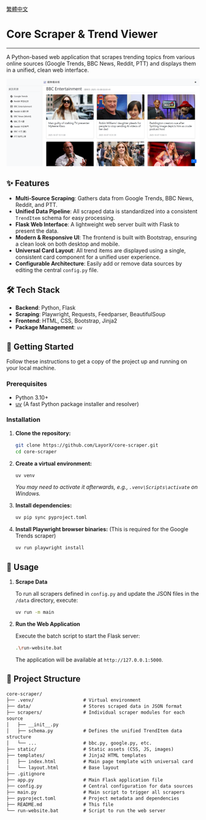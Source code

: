 [繁體中文](./README.zh-TW.md)

# Core Scraper & Trend Viewer

---

A Python-based web application that scrapes trending topics from various online sources (Google Trends, BBC News, Reddit, PTT) and displays them in a unified, clean web interface.

![image](/home.png)

## ✨ Features

- **Multi-Source Scraping**: Gathers data from Google Trends, BBC News, Reddit, and PTT.
- **Unified Data Pipeline**: All scraped data is standardized into a consistent `TrendItem` schema for easy processing.
- **Flask Web Interface**: A lightweight web server built with Flask to present the data.
- **Modern & Responsive UI**: The frontend is built with Bootstrap, ensuring a clean look on both desktop and mobile.
- **Universal Card Layout**: All trend items are displayed using a single, consistent card component for a unified user experience.
- **Configurable Architecture**: Easily add or remove data sources by editing the central `config.py` file.

## 🛠️ Tech Stack

- **Backend**: Python, Flask
- **Scraping**: Playwright, Requests, Feedparser, BeautifulSoup
- **Frontend**: HTML, CSS, Bootstrap, Jinja2
- **Package Management**: `uv`

## 🚀 Getting Started

Follow these instructions to get a copy of the project up and running on your local machine.

### Prerequisites

- Python 3.10+
- [uv](https://github.com/astral-sh/uv) (A fast Python package installer and resolver)

### Installation

1.  **Clone the repository:**
    ```sh
    git clone https://github.com/LayorX/core-scraper.git
    cd core-scraper
    ```

2.  **Create a virtual environment:**
    ```sh
    uv venv
    ```
    *You may need to activate it afterwards, e.g., `.venv\Scripts\activate` on Windows.*

3.  **Install dependencies:**
    ```sh
    uv pip sync pyproject.toml
    ```

4.  **Install Playwright browser binaries:**
    (This is required for the Google Trends scraper)
    ```sh
    uv run playwright install
    ```

## 🏃 Usage

1.  **Scrape Data**

    To run all scrapers defined in `config.py` and update the JSON files in the `/data` directory, execute:
    ```sh
    uv run -m main
    ```

2.  **Run the Web Application**

    Execute the batch script to start the Flask server:
    ```sh
    .\run-website.bat
    ```
    The application will be available at `http://127.0.0.1:5000`.

## 📁 Project Structure

```
core-scraper/
├── .venv/                  # Virtual environment
├── data/                   # Stores scraped data in JSON format
├── scrapers/               # Individual scraper modules for each source
│   ├── __init__.py
│   ├── schema.py           # Defines the unified TrendItem data structure
│   └── ...                 # bbc.py, google.py, etc.
├── static/                 # Static assets (CSS, JS, images)
├── templates/              # Jinja2 HTML templates
│   ├── index.html          # Main page template with universal card
│   └── layout.html         # Base layout
├── .gitignore
├── app.py                  # Main Flask application file
├── config.py               # Central configuration for data sources
├── main.py                 # Main script to trigger all scrapers
├── pyproject.toml          # Project metadata and dependencies
├── README.md               # This file
└── run-website.bat         # Script to run the web server
```